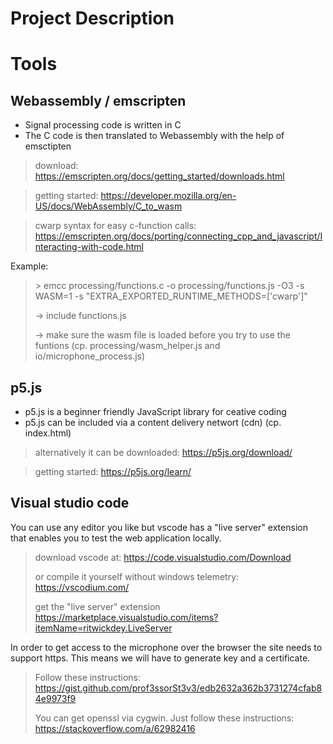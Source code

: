 # Project Description

# Tools

## Webassembly / emscripten

- Signal processing code is written in C
- The C code is then translated to Webassembly with the help of emsctipten

> download: https://emscripten.org/docs/getting_started/downloads.html

> getting started: https://developer.mozilla.org/en-US/docs/WebAssembly/C_to_wasm

> cwarp syntax for easy c-function calls: https://emscripten.org/docs/porting/connecting_cpp_and_javascript/Interacting-with-code.html

Example:

> \> emcc processing/functions.c -o processing/functions.js -O3 -s WASM=1 -s "EXTRA_EXPORTED_RUNTIME_METHODS=['cwarp']"
>
> -> include functions.js
>
> -> make sure the wasm file is loaded before you try to use the funtions (cp. processing/wasm_helper.js and io/microphone_process.js)

## p5.js

- p5.js is a beginner friendly JavaScript library for ceative coding
- p5.js can be included via a content delivery networt (cdn) (cp. index.html)

> alternatively it can be downloaded: https://p5js.org/download/

> getting started: https://p5js.org/learn/

## Visual studio code

You can use any editor you like but vscode has a "live server" extension that enables you to test the web application locally.

> download vscode at: https://code.visualstudio.com/Download
>
> or compile it yourself without windows telemetry: https://vscodium.com/
>
> get the "live server" extension https://marketplace.visualstudio.com/items?itemName=ritwickdey.LiveServer

In order to get access to the microphone over the browser the site needs to support https. This means we will have to generate key and a certificate.

> Follow these instructions: https://gist.github.com/prof3ssorSt3v3/edb2632a362b3731274cfab84e9973f9
>
> You can get openssl via cygwin. Just follow these instructions: https://stackoverflow.com/a/62982416
